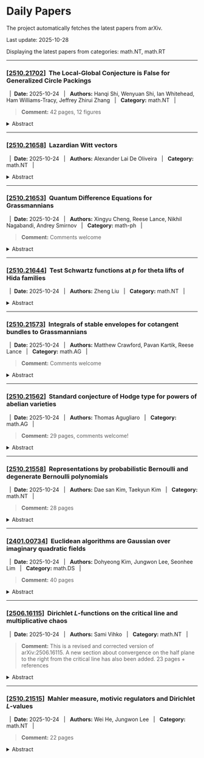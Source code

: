 # Daily Papers
The project automatically fetches the latest papers from arXiv.

Last update: 2025-10-28

Displaying the latest papers from categories: math.NT, math.RT



---

### \[<a href='http://arxiv.org/abs/2510.21702v1'>2510.21702</a>\]&nbsp; **The Local-Global Conjecture is False for Generalized Circle Packings**


 &nbsp;&nbsp;|&nbsp;&nbsp;**Date:** 2025-10-24 &nbsp;&nbsp;|&nbsp;&nbsp; **Authors:** Hanqi Shi, Wenyuan Shi, Ian Whitehead, Ham Williams-Tracy, Jeffrey Zhirui Zhang &nbsp;&nbsp;|&nbsp;&nbsp; **Category:** math.NT &nbsp;&nbsp;|&nbsp;&nbsp; 


> **Comment:** 42 pages, 12 figures

<details><summary>Abstract</summary><p>Haag, Kertzer, Rickards, and Stange disprove the Local-Global Conjecture for Apollonian circle packings. We extend their disproof to four more types of integral circle packing: the octahedral, cubic, square, and triangular packings. In each case, we find quadratic invariants which imply quadratic reciprocity obstructions to the conjecture in certain packings. We utilize an explicit parametrization of circles tangent to a fixed circle in each packing type, and a quadratic reciprocity argument. Even in the packings where we do not find quadratic obstructions, the curvatures exhibit a predictable reciprocity structure. This leads to partial obstructions on integers appearing as curvatures in subsets of the packing.</p></details>

---

### \[<a href='http://arxiv.org/abs/2510.21658v1'>2510.21658</a>\]&nbsp; **Lazardian Witt vectors**


 &nbsp;&nbsp;|&nbsp;&nbsp;**Date:** 2025-10-24 &nbsp;&nbsp;|&nbsp;&nbsp; **Authors:** Alexander Lai De Oliveira &nbsp;&nbsp;|&nbsp;&nbsp; **Category:** math.NT &nbsp;&nbsp;|&nbsp;&nbsp; 

<details><summary>Abstract</summary><p>We use Lazard's universal $\pi$-ring to construct a variation of the $\pi$-typical ramified Witt vector functors, which we call the Lazardian Witt vector functor. We then use the Lazardian Witt vector functor to construct the universal residual perfection of a Lazardian algebra.</p></details>

---

### \[<a href='http://arxiv.org/abs/2510.21653v1'>2510.21653</a>\]&nbsp; **Quantum Difference Equations for Grassmannians**


 &nbsp;&nbsp;|&nbsp;&nbsp;**Date:** 2025-10-24 &nbsp;&nbsp;|&nbsp;&nbsp; **Authors:** Xingyu Cheng, Reese Lance, Nikhil Nagabandi, Andrey Smirnov &nbsp;&nbsp;|&nbsp;&nbsp; **Category:** math-ph &nbsp;&nbsp;|&nbsp;&nbsp; 


> **Comment:** Comments welcome

<details><summary>Abstract</summary><p>We consider quantum difference equation (QDE) for equivariant quantum K-theory of the Grassmannian. In this paper we obtain a solution to the QDE and use the solution to asymptotically derive the Bethe ansatz equations. In the limit, we obtain similar results for the cohomological analogue. For both cases, we describe the nonequivariant solutions as well. As an application, we identify the quantum K-theory ring of $\mathrm{Gr}(k,n)$ with a quantum 5 vertex XXZ integrable spin chain.</p></details>

---

### \[<a href='http://arxiv.org/abs/2510.21644v1'>2510.21644</a>\]&nbsp; **Test Schwartz functions at $p$ for theta lifts of Hida families**


 &nbsp;&nbsp;|&nbsp;&nbsp;**Date:** 2025-10-24 &nbsp;&nbsp;|&nbsp;&nbsp; **Authors:** Zheng Liu &nbsp;&nbsp;|&nbsp;&nbsp; **Category:** math.NT &nbsp;&nbsp;|&nbsp;&nbsp; 

<details><summary>Abstract</summary><p>We construct Hida families of theta lifts from definite orthogonal and unitary groups. A major ingredient of the construction is the choice of test Schwartz functions at places dividing $p$. We select a special type of Schwartz functions endowed with the equivariance property for the action of $\mathbb{U}_p$-operators.</p></details>

---

### \[<a href='http://arxiv.org/abs/2510.21573v1'>2510.21573</a>\]&nbsp; **Integrals of stable envelopes for cotangent bundles to Grassmannians**


 &nbsp;&nbsp;|&nbsp;&nbsp;**Date:** 2025-10-24 &nbsp;&nbsp;|&nbsp;&nbsp; **Authors:** Matthew Crawford, Pavan Kartik, Reese Lance &nbsp;&nbsp;|&nbsp;&nbsp; **Category:** math.AG &nbsp;&nbsp;|&nbsp;&nbsp; 


> **Comment:** Comments welcome

<details><summary>Abstract</summary><p>We consider cohomological stable envelopes for a natural torus action $\mathsf{T}$ on $X=T^*Gr(k,n)$, introduced by Maulik-Okounkov. We define the $\mathbb{C}^*_\hbar$-equivariant integral of the stable envelope using equivariant localization over the subtorus $\mathbb{C}^*_\hbar\subset\mathsf{T}$, and compute the integral as a non-equivariant limit of the localization over the full torus, $\mathsf{T}$. The integral of such a class is an integer times a power of $\hbar$, and the main result of this paper is a combinatorial formula for these integers. In 3d mirror symmetry, these non-equivariant limits are expected to reflect some curve counting phenomena on the 3d mirror dual, $X^\vee$. When $k=1$, we obtain the binomial coefficients, and we study some of the combinatorics of the integers for higher $k$, which haven't appeared in the literature before. We give some conjectures and interpretations on extending this phenomena to type A quiver and bow varieties.</p></details>

---

### \[<a href='http://arxiv.org/abs/2510.21562v1'>2510.21562</a>\]&nbsp; **Standard conjecture of Hodge type for powers of abelian varieties**


 &nbsp;&nbsp;|&nbsp;&nbsp;**Date:** 2025-10-24 &nbsp;&nbsp;|&nbsp;&nbsp; **Authors:** Thomas Agugliaro &nbsp;&nbsp;|&nbsp;&nbsp; **Category:** math.AG &nbsp;&nbsp;|&nbsp;&nbsp; 


> **Comment:** 29 pages, comments welcome!

<details><summary>Abstract</summary><p>We prove that the standard conjecture of Hodge type holds for powers of abelian threefolds. Along the way, we also prove the conjecture for powers of simple abelian variety of prime dimension over finite fields, and in other related cases based on the notion of Frobenius rank of Lenstra-Zarhin. The main tool is a result comparing two real fiber functors on tannakian categories. A second tool is a new an explicit description of simple Lefschetz motives over finite fields, in terms of ''enriched'' Frobenius eigenvalues.</p></details>

---

### \[<a href='http://arxiv.org/abs/2510.21558v1'>2510.21558</a>\]&nbsp; **Representations by probabilistic Bernoulli and degenerate Bernoulli polynomials**


 &nbsp;&nbsp;|&nbsp;&nbsp;**Date:** 2025-10-24 &nbsp;&nbsp;|&nbsp;&nbsp; **Authors:** Dae san Kim, Taekyun Kim &nbsp;&nbsp;|&nbsp;&nbsp; **Category:** math.NT &nbsp;&nbsp;|&nbsp;&nbsp; 


> **Comment:** 28 pages

<details><summary>Abstract</summary><p>We investigate the representation of arbitrary polynomials using probabilistic Bernoulli and degenerate Bernoulli polynomials associated with a random variable $Y$, whose moment generating function exists in a neighborhood of the origin. In addition, this paper explores the problem of representing arbitrary polynomials in terms of their higher-order counterparts. We develop explicit formulas for those representations with the help of umbral calculus and illustrate our results for several discrete and continuous random variables Y.</p></details>

---

### \[<a href='http://arxiv.org/abs/2401.00734v3'>2401.00734</a>\]&nbsp; **Euclidean algorithms are Gaussian over imaginary quadratic fields**


 &nbsp;&nbsp;|&nbsp;&nbsp;**Date:** 2025-10-24 &nbsp;&nbsp;|&nbsp;&nbsp; **Authors:** Dohyeong Kim, Jungwon Lee, Seonhee Lim &nbsp;&nbsp;|&nbsp;&nbsp; **Category:** math.DS &nbsp;&nbsp;|&nbsp;&nbsp; 


> **Comment:** 40 pages

<details><summary>Abstract</summary><p>The distributional analysis of Euclidean algorithms was carried out by Baladi and Vall\'{e}e. They showed the asymptotic normality of the number of division steps and associated costs in the Euclidean algorithm as a random variable on the set of rational numbers with bounded denominator based on the transfer operator methods. We extend their result to the Euclidean algorithm over appropriate imaginary quadratic fields by studying dynamics of the nearest integer complex continued fraction map, which is piecewise analytic and expanding but not a full branch map. By observing a finite Markov partition with a regular CW-structure, which enables us to associate the transfer operator acting on a direct sum of spaces of $C^1$-functions, we obtain the limit Gaussian distribution as well as residual equidistribution.</p></details>

---

### \[<a href='http://arxiv.org/abs/2506.16115v3'>2506.16115</a>\]&nbsp; **Dirichlet $L$-functions on the critical line and multiplicative chaos**


 &nbsp;&nbsp;|&nbsp;&nbsp;**Date:** 2025-10-24 &nbsp;&nbsp;|&nbsp;&nbsp; **Authors:** Sami Vihko &nbsp;&nbsp;|&nbsp;&nbsp; **Category:** math.NT &nbsp;&nbsp;|&nbsp;&nbsp; 


> **Comment:** This is a revised and corrected version of arXiv:2506.16115. A new section about convergence on the half plane to the right from the critical line has also been added. 23 pages + references

<details><summary>Abstract</summary><p>In this paper we prove that the Dirichlet $L$-functions $L(1/2+ix,\chi_q)$, where $\chi_q$ is uniformly random Dirichlet character modulo $q$ and $x\in \mathbb{R}$, converges to a random Schwartz distribution $\zeta_{\mathrm{rand}}$, which is related to (complex) Gaussian multiplicative chaos. This is the same limiting object that appeared in [34], where the authors proved that the random shifts of the Riemann zeta function on the critical line $\zeta(1/2+ix+i\omega T)$, where $\omega\sim \mathrm{Unif} ([0,1])$, converge as $T\to \infty$.</p></details>

---

### \[<a href='http://arxiv.org/abs/2510.21515v1'>2510.21515</a>\]&nbsp; **Mahler measure, motivic regulators and Dirichlet $L$-values**


 &nbsp;&nbsp;|&nbsp;&nbsp;**Date:** 2025-10-24 &nbsp;&nbsp;|&nbsp;&nbsp; **Authors:** Wei He, Jungwon Lee &nbsp;&nbsp;|&nbsp;&nbsp; **Category:** math.NT &nbsp;&nbsp;|&nbsp;&nbsp; 


> **Comment:** 22 pages

<details><summary>Abstract</summary><p>Inspired by the work of Deninger, we present a formula that relates the Mahler measure of a two-variable variant of cyclotomic polynomial to regulator of class in motivic cohomology associated to cyclotomic fields and linear combination of special values of the derivative of Dirichlet $L$-functions. The formula is derived by studying the Beilinson regulator map applied to systematically constructed elements in the motivic cohomology group. Under linear independence hypothesis on the derivative of partial Dirichlet $L$-values at $s=0$ and $-1$, we study a Galois module structure of the relevant motivic cohomology and obtain the refined identity for a single $L$-value.</p></details>

